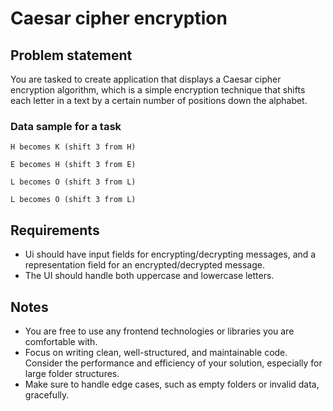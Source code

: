 # Caesar cipher encryption

## Problem statement

You are tasked to create application that displays a Caesar cipher encryption algorithm, which is a simple encryption technique that shifts each letter in a text by a certain number of positions down the alphabet.

### Data sample for a task

    H becomes K (shift 3 from H)

    E becomes H (shift 3 from E)

    L becomes O (shift 3 from L)

    L becomes O (shift 3 from L)

## Requirements

- Ui should have input fields for encrypting/decrypting messages, and a representation field for an encrypted/decrypted message.
- The UI should handle both uppercase and lowercase letters.

## Notes

- You are free to use any frontend technologies or libraries you are comfortable with.
- Focus on writing clean, well-structured, and maintainable code. Consider the performance and efficiency of your solution, especially for large folder structures.
- Make sure to handle edge cases, such as empty folders or invalid data, gracefully.
